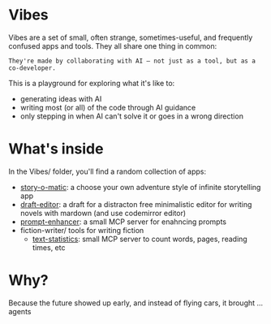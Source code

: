 # Vibes

Vibes are a set of small, often strange, sometimes-useful, and frequently confused apps and tools. They all share one thing in common:

    They're made by collaborating with AI — not just as a tool, but as a co-developer.

This is a playground for exploring what it's like to:
- generating ideas with AI
- writing most (or all) of the code through AI guidance
- only stepping in when AI can't solve it or goes in a wrong direction

# What's inside

In the Vibes/ folder, you'll find a random collection of apps:

- [story-o-matic](/story-o-matic): a choose your own adventure style of infinite storytelling app
- [draft-editor](/draft-editor): a draft for a distracton free minimalistic editor for writing novels with mardown (and use codemirror editor)
- [prompt-enhancer](/prompt-enhancer): a small MCP server for enahncing prompts
- fiction-writer/ tools for writing fiction
    - [text-statistics](/fiction-writer/text-statistics): small MCP server to count words, pages, reading times, etc

# Why?

Because the future showed up early, and instead of flying cars, it brought ... agents
